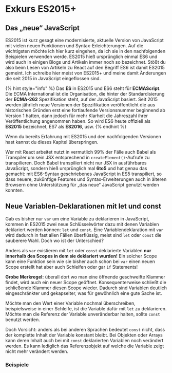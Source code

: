 # Exkurs ES2015+

## Das „neue“ JavaScript

ES2015 ist kurz gesagt eine modernisierte, aktuelle Version von JavaScript mit vielen neuen Funktionen und Syntax-Erleichterungen. Auf die wichtigsten möchte ich hier kurz eingehen, da ich sie in den nachfolgenden Beispielen verwenden werde. ES2015 hieß ursprünglich einmal ES6 und wird auch in einigen Blogs und Artikeln immer noch so bezeichnet. Stößt du also beim Lesen von Artikeln zu React auf den Begriff ES6 ist damit ES2015 gemeint. Ich schreibe hier meist von ES2015+ und meine damit Änderungen die seit 2015 in JavaScript eingeflossen sind.

{% hint style="info" %}
Das **ES** in ES2015 und ES6 steht für **ECMAScript**. Die ECMA International ist die Organisation, die hinter der Standardisierung der **ECMA-262** Spezifikation steht, auf der JavaScript basiert. Seit 2015 werden jährlich neue Versionen der Spezifikation veröffentlicht die aus historischen Gründen erst eine fortlaufende Versionsnummer beginnend ab Version 1 hatten, dann jedoch für mehr Klarheit die Jahreszahl ihrer Veröffentlichung angenommen haben. So wird ES6 heute offiziell als **ES2015** bezeichnet, ES7 als **ES2016**, usw.
{% endhint %}

Wenn du bereits Erfahrung mit ES2015 und den nachfolgenden Versionen hast kannst du dieses Kapitel überspringen. 

Wer mit React arbeitet nutzt in vermutlich 99% der Fälle auch Babel als Transpiler um sein JSX entsprechend in `createElement()`-Aufrufe zu transpilieren. Doch Babel transpiliert nicht nur JSX in ausführbares JavaScript, sondern hieß ursprünglich mal **6to5** und hat genau das gemacht: mit ES6-Syntax geschriebenes JavaScript in ES5 transpiliert, so dass neuere, zukünftige Features und Syntax-Erweiterungen auch in älteren Browsern ohne Unterstützung für „das neue“ JavaScript genutzt werden konnten.

## Neue Variablen-Deklarationen mit let und const

Gab es bisher nur `var` um eine Variable zu deklarieren in JavaScript, kommen in ES2015 zwei neue Schlüsselwörter dazu mit denen Variablen deklariert werden können: `let` und `const`. Eine Variablendeklaration mit `var` wird dadurch in fast allen Fällen überflüssig, meist sind `let` oder `const` die sauberere Wahl. Doch wo ist der Unterschied? 

Anders als `var` existieren mit `let` oder `const` deklarierte Variablen **nur innerhalb des Scopes in dem sie deklariert wurden!** Ein solcher Scope kann eine Funktion sein wie sie bisher auch schon bei `var` einen neuen Scope erstellt hat aber auch Schleifen oder gar `if` Statements!

**Grobe Merkregel:** überall dort wo man eine öffnende geschweifte Klammer findet, wird auch ein neuer Scope geöffnet. Konsequenterweise schließt die schließende Klammer diesen Scope wieder. Dadurch sind Variablen deutlich eingeschränkter und gekapselter, was für gewöhnlich eine gute Sache ist. 

Möchte man den Wert einer Variable nochmal überschreiben, beispielsweise in einer Schleife, ist die Variable dafür mit `let` zu deklarieren. Möchte man die Referenz der Variable unveränderbar halten, sollte `const` benutzt werden.

Doch Vorsicht: anders als bei anderen Sprachen bedeutet `const` nicht, dass der komplette Inhalt der Variable konstant bleibt. Bei Objekten oder Arrays kann deren Inhalt auch bei mit `const` deklarierten Variablen noch verändert werden. Es kann lediglich das Referenzobjekt auf welche die Variable zeigt nicht mehr verändert werden.

### Beispiele



